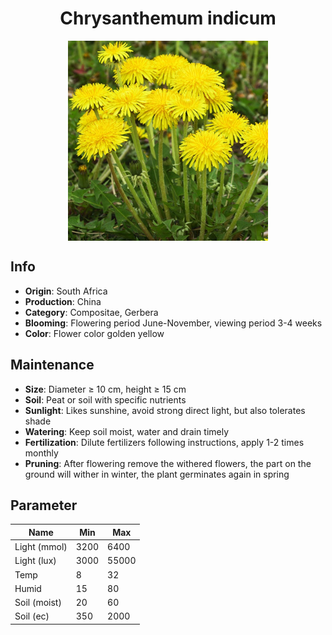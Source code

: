 <h1 align='center'>Chrysanthemum indicum</h1>
<p align="center">
    <img 
        align='center'
        width='320'
        src="../images/chrysanthemum indicum.png" 
        alt='Chrysanthemum indicum' />
</p>

## Info

 - **Origin**: South Africa
 - **Production**: China
 - **Category**: Compositae, Gerbera
 - **Blooming**: Flowering period June-November, viewing period 3-4 weeks
 - **Color**: Flower color golden yellow

## Maintenance

 - **Size**: Diameter ≥ 10 cm, height ≥ 15 cm
 - **Soil**: Peat or soil with specific nutrients
 - **Sunlight**: Likes sunshine, avoid strong direct light, but also tolerates shade
 - **Watering**: Keep soil moist, water and drain timely
 - **Fertilization**: Dilute fertilizers following instructions, apply 1-2 times monthly
 - **Pruning**: After flowering remove the withered flowers, the part on the ground will wither in winter, the plant germinates again in spring

## Parameter

| Name         | Min  | Max   |
|--------------|------|-------|
| Light (mmol) | 3200 | 6400  |
| Light (lux)  | 3000 | 55000 |
| Temp         | 8    | 32    |
| Humid        | 15   | 80    |
| Soil (moist) | 20   | 60    |
| Soil (ec)    | 350  | 2000  |
